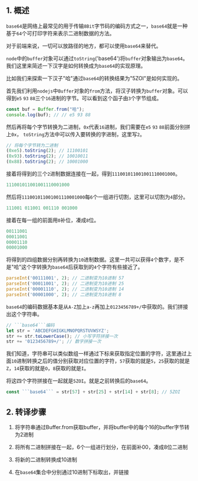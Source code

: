 ## 1. 概述

``````base64``````是网络上最常见的用于传输```8Bit```字节码的编码方式之一，```base64```就是一种基于```64```个可打印字符来表示二进制数据的方法。

对于前端来说，一切可以放路径的地方，都可以使用```base64```来替代。

```node```中的```buffer```对象可以通过```toString```('base64')将```buffer```对象输出为```base64```。我们这里来简述一下汉字是如何转换成为```base64```的实现原理。

比如我们来探索一下汉子"哈"通过```base64```的转换结果为"5ZOI"是如何实现的。

首先我们利用```nodejs```中```Buffer```对象的```from```方法，将汉子转换为```buffer```对象。可以得到```e5``` ```93``` ```88```三个```16```进制的字节。可以看到这个函子由```3```个字节组成。

```js
const buf = Buffer.from("哈");
console.log(buf); // // e5 93 88
```  

然后再将每个字节转换为二进制，```0x```代表```16```进制，我们需要在```e5``` ```93``` ```88```前面分别拼上```0x```， ```toString```方法中可以传入要转换的字进制，这里写```2```。

```js
// 将每个字节转为二进制
(0xe5).toString(2); // 11100101
(0x93).toString(2); // 10010011
(0x88).toString(2); // 10001000
```

接着将得到的三个```2```进制数据连接在一起，得到```111001011001001110001000```。

```js
111001011001001110001000
```

然后将```111001011001001110001000```每```6```个一组进行切割，这里可以切割为```4```部分。

```js
111001 011001 001110 001000
```

接着在每一组的前面用```0```补位，凑成```8```位。

```js
00111001
00011001
00001110
00001000
```

将得到的四组数据分别再转换为```10```进制数据。这里一共可以获得```4```个数字，是不是"哈"这个字转换为```base64```后获取到的```4```个字符有些接近了。

```js
parseInt('00111001', 2); // 二进制变为10进制 57
parseInt('00011001', 2); // 二进制变为10进制 25
parseInt('00001110', 2); // 二进制变为10进制 14
parseInt('00001000', 2); // 二进制变为10进制 8
```

```base64```的编码数据基本是从```A-Z```加上```a-z```再加上```0123456789+/```中获取的。我们拼接出这个字符串。

```js
// ```base64```编码
let str = 'ABCDEFGHIGKLMNOPQRSTUVWSYZ';
str += str.toLowerCase(); // 小写字符拼接一次
str += '0123456789+/'; // 数字拼接一次
```

我们知道，字符串可以类似数组一样通过下标来获取指定位置的字符，这里通过上面```10```进制转换之后的值分别获取对应位置的字符，```57```获取的就是```5```，```25```获取的就是```Z```，```14```获取的就是```O```，```8```获取的就是```I```。

将这四个字符拼接在一起就是```5ZOI```。就是之前转换后的```base64```。

```js
const ```base64``` = str[57] + str[25] + str[14] + str[8]; // 5ZOI
```

## 2. 转译步骤

1. 将字符串通过Buffer.from获取buffer，并将buffer中的每个16的buffer字节转为2进制

2. 将所有二进制拼接在一起，6个一组进行划分，在前面补00，凑成8位二进制

3. 将新的二进制转换成10进制

4. 在```base64```集合中分别通过10进制下标取出，并链接
